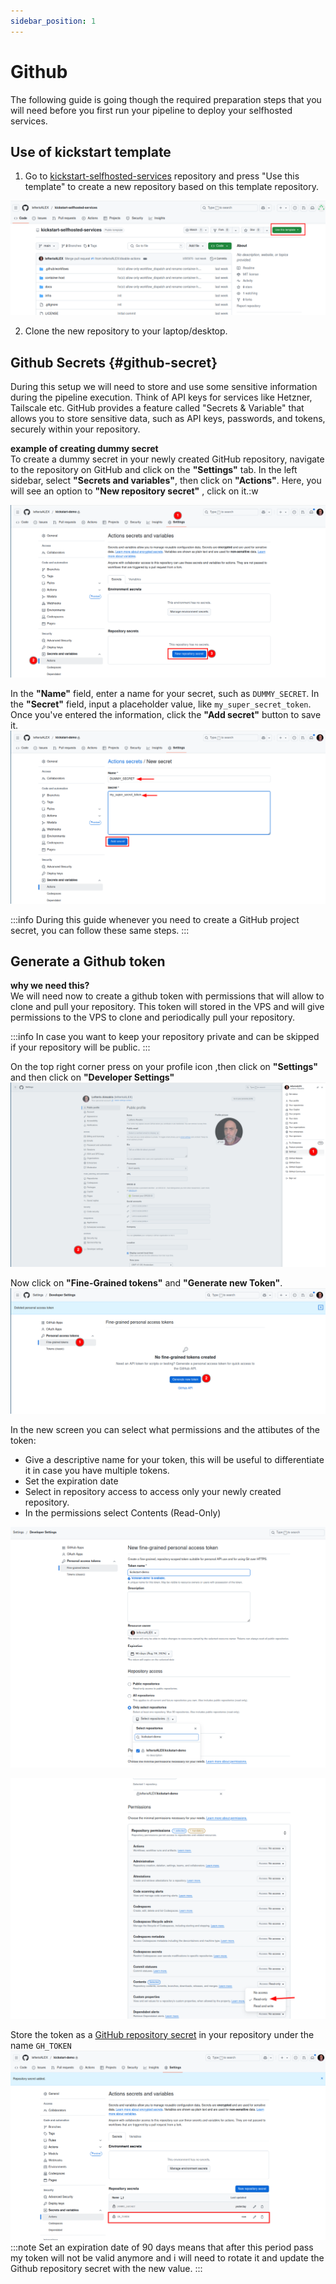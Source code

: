 ```yaml
---
sidebar_position: 1
---
```


# Github

The following guide is going though the required preparation steps that you will need before you first run your pipeline to deploy your selfhosted services. 

## Use of kickstart template

1. Go to [kickstart-selfhosted-services](https://github.com/lefterisALEX/kickstart-selfhosted-services) repository and press "Use this template" to create a new repository based on this template repository.  

![](../../static/img/use-template.png)

2. Clone the new repository to your laptop/desktop.  

## Github Secrets {#github-secret}
During this setup we will need to store and use some sensitive information during the pipeline execution. Think of API keys for services like Hetzner, Tailscale etc. GitHub provides a feature called "Secrets & Variable" that allows you to store sensitive data, such as API keys, passwords, and tokens, securely within your repository.

**example of creating dummy secret**  
To create a dummy secret in your newly created GitHub repository, navigate to the repository on GitHub and click on the **"Settings"** tab. In the left sidebar, select **"Secrets and variables"**,  then click on **"Actions"**. Here, you will see an option to **"New repository secret"** , click on it.:w


![](../../static/img/github-dummy-secret-1.png)

In the **"Name"** field, enter a name for your secret, such as `DUMMY_SECRET`. In the **"Secret"** field, input a placeholder value, like `my_super_secret_token`. Once you've entered the information, click the **"Add secret"** button to save it. 
![](../../static/img/github-dummy-secret-2.png)

:::info
    During this guide whenever you need to create a GitHub project secret, you can follow these same steps.
:::

## Generate a Github token
**why we need this?**  
We will need now to create a github token with permissions that will allow to clone and pull your repository. This token will stored in the VPS and will give permissions to the VPS to clone and periodically pull your repository. 

:::info
    In case you want to keep your repository private and can be skipped if your repository will be public.
:::

On the top right corner press on your profile icon ,then click on **"Settings"** and then click on **"Developer Settings"**
![](../../static/img/github-token-1.png)

Now click on **"Fine-Grained tokens"** and **"Generate new Token"**.
![](../../static/img/github-token-2.png)

In the new screen you can select what permissions and the attibutes of the token:
 - Give a descriptive name for your token, this will be useful to differentiate it in case you have multiple tokens.
 - Set the expiration date 
 - Select in repository access to access only your newly created repository.
 - In the permissions select Contents (Read-Only) 

![](../../static/img/github-token-5.png)

![](../../static/img/github-token-4.png)

Store the token as a [GitHub repository secret](#github-secret) in your repository under the name `GH_TOKEN`
![](../../static/img/github-token-created.png)
:::note
    Set an expiration date of 90 days means that after this period pass my token will not be valid anymore and i will need to rotate it and update the Github repository secret with the new value.
:::

